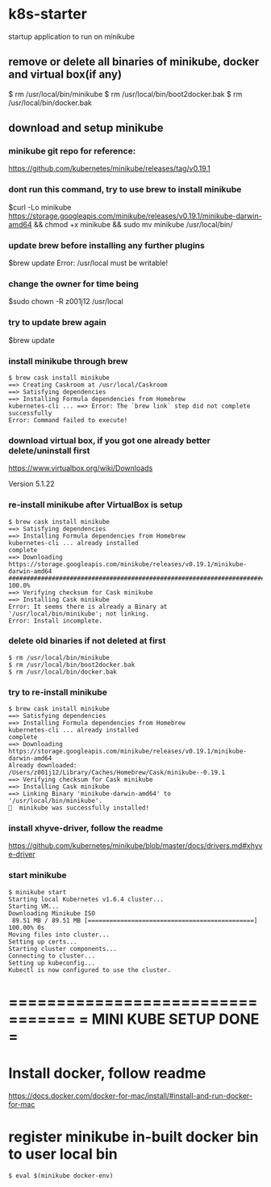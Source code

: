 # k8s-starter
startup application to run on minikube

## remove or delete all binaries of minikube, docker and virtual box(if any)
$ rm /usr/local/bin/minikube
$ rm /usr/local/bin/boot2docker.bak
$ rm /usr/local/bin/docker.bak

## download and setup minikube
### minikube git repo for reference:
https://github.com/kubernetes/minikube/releases/tag/v0.19.1

### dont run this command, try to use brew to install minikube
$curl -Lo minikube https://storage.googleapis.com/minikube/releases/v0.19.1/minikube-darwin-amd64 && chmod +x minikube && sudo mv minikube /usr/local/bin/

### update brew before installing any further plugins
$brew update
Error: /usr/local must be writable!

### change the owner for time being
$sudo chown -R z001j12 /usr/local

### try to update brew again
$brew update

### install minikube through brew

```
$ brew cask install minikube
==> Creating Caskroom at /usr/local/Caskroom
==> Satisfying dependencies
==> Installing Formula dependencies from Homebrew
kubernetes-cli ... ==> Error: The `brew link` step did not complete successfully
Error: Command failed to execute!
```

### download virtual box, if you got one already better delete/uninstall first
https://www.virtualbox.org/wiki/Downloads

Version 5.1.22

### re-install minikube after VirtualBox is setup
```
$ brew cask install minikube
==> Satisfying dependencies
==> Installing Formula dependencies from Homebrew
kubernetes-cli ... already installed
complete
==> Downloading https://storage.googleapis.com/minikube/releases/v0.19.1/minikube-darwin-amd64
######################################################################## 100.0%
==> Verifying checksum for Cask minikube
==> Installing Cask minikube
Error: It seems there is already a Binary at '/usr/local/bin/minikube'; not linking.
Error: Install incomplete.
```

### delete old binaries if not deleted at first

```
$ rm /usr/local/bin/minikube
$ rm /usr/local/bin/boot2docker.bak
$ rm /usr/local/bin/docker.bak
```

### try to re-install minikube

```
$ brew cask install minikube
==> Satisfying dependencies
==> Installing Formula dependencies from Homebrew
kubernetes-cli ... already installed
complete
==> Downloading https://storage.googleapis.com/minikube/releases/v0.19.1/minikube-darwin-amd64
Already downloaded: /Users/z001j12/Library/Caches/Homebrew/Cask/minikube--0.19.1
==> Verifying checksum for Cask minikube
==> Installing Cask minikube
==> Linking Binary 'minikube-darwin-amd64' to '/usr/local/bin/minikube'.
🍺  minikube was successfully installed!
```

### install xhyve-driver, follow the readme
https://github.com/kubernetes/minikube/blob/master/docs/drivers.md#xhyve-driver

### start minikube
```
$ minikube start
Starting local Kubernetes v1.6.4 cluster...
Starting VM...
Downloading Minikube ISO
 89.51 MB / 89.51 MB [==============================================] 100.00% 0s
Moving files into cluster...
Setting up certs...
Starting cluster components...
Connecting to cluster...
Setting up kubeconfig...
Kubectl is now configured to use the cluster.
```

=================================
=      MINI KUBE SETUP DONE     =
=================================

# Install docker, follow readme
https://docs.docker.com/docker-for-mac/install/#install-and-run-docker-for-mac

# register minikube in-built docker bin to user local bin
```
$ eval $(minikube docker-env)
```
